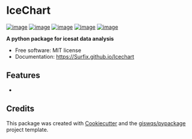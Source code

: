 # IceChart


[![image](https://img.shields.io/pypi/v/icechart.svg)](https://pypi.python.org/pypi/icechart)
[![image](https://img.shields.io/conda/vn/conda-forge/icechart.svg)](https://anaconda.org/conda-forge/icechart)
[![image](https://pepy.tech/badge/icechart)](https://pepy.tech/project/icechart)
[![image](https://img.shields.io/twitter/follow/survix?style=social)](https://twitter.com/survix)
[![image](https://img.shields.io/badge/License-MIT-yellow.svg)](https://opensource.org/licenses/MIT)



**A python package for icesat data analysis**


-   Free software: MIT license
-   Documentation: https://Surfix.github.io/Icechart
    

## Features

-   

## Credits

This package was created with [Cookiecutter](https://github.com/cookiecutter/cookiecutter) and the [giswqs/pypackage](https://github.com/giswqs/pypackage) project template.
